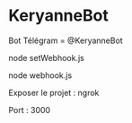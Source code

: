 # KeryanneBot
 Bot Télégram = @KeryanneBot

 node setWebhook.js 
 
 node webhook.js

 Exposer le projet : ngrok

 Port : 3000
